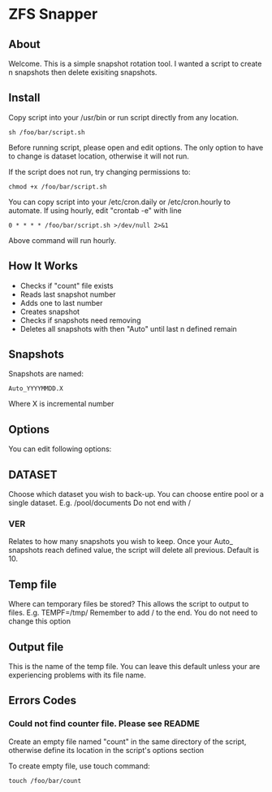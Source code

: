 # ZFS Snapper

## About

Welcome. This is a simple snapshot rotation tool. I wanted a script to create n snapshots then delete exisiting snapshots.

## Install

Copy script into your /usr/bin or run script directly from any location.

```
sh /foo/bar/script.sh
```

Before running script, please open and edit options. The only option to have to change is dataset location, otherwise it will not run.

If the script does not run, try changing permissions to:

```
chmod +x /foo/bar/script.sh
```

You can copy script into your /etc/cron.daily or /etc/cron.hourly to automate.
If using hourly, edit "crontab -e" with line

```
0 * * * * /foo/bar/script.sh >/dev/null 2>&1
```

Above command will run hourly.

## How It Works

* Checks if "count" file exists
* Reads last snapshot number
* Adds one to last number
* Creates snapshot
* Checks if snapshots need removing
* Deletes all snapshots with then "Auto" until last n defined remain

## Snapshots

Snapshots are named:

```
Auto_YYYYMMDD.X
```

Where X is incremental number

## Options

You can edit following options:

## DATASET

Choose which dataset you wish to back-up. You can choose entire pool or a single dataset.
E.g. /pool/documents
Do not end with /

### VER

Relates to how many snapshots you wish to keep. Once your Auto_ snapshots reach defined value, the script will delete all previous.
Default is 10.

## Temp file

Where can temporary files be stored? This allows the script to output to files.
E.g. TEMPF=/tmp/
Remember to add / to the end.
You do not need to change this option

## Output file

This is the name of the temp file. You can leave this default unless your are experiencing problems with its file name.

## Errors Codes

### Could not find counter file. Please see README

Create an empty file named "count" in the same directory of the script, otherwise define its location in the script's options section

To create empty file, use touch command:

```
touch /foo/bar/count
```